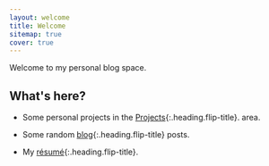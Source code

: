 ```yaml
---
layout: welcome
title: Welcome
sitemap: true
cover: true
---
```


Welcome to my personal blog space. 

## What's here?

* Some personal projects in the [Projects]{:.heading.flip-title}.
area.

* Some random [blog]{:.heading.flip-title} posts. 

* My [résumé]{:.heading.flip-title}.

[Projects]: projects.md
[Blog]: posts.md
[Résumé]: resume.md